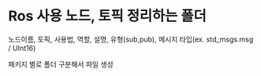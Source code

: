 # Ros 사용 노드, 토픽 정리하는 폴더

노드이름,
토픽,
사용법,
역할,
설명,
유형(sub,pub),
메시지 타입(ex. std_msgs.msg / UInt16)

패키지 별로 폴더 구분해서 파일 생성
